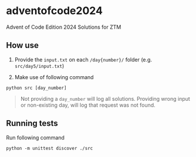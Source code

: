 # adventofcode2024
Advent of Code Edition 2024 Solutions for ZTM

## How use

1. Provide the `input.txt` on each `/day{number}/` folder (e.g. `src/day5/input.txt`)

2. Make use of following command

`python src [day_number]`

> Not providing a `day_number` will log all solutions.
> Providing wrong input or non-existing day, will log that request was not found.

## Running tests

Run following command

`python -m unittest discover ./src`
